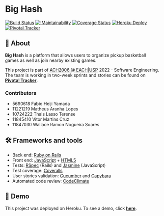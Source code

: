 # Big Hash

[![Build Status](https://github.com/fabioheiji/engenhariaSI/actions/workflows/ruby.yml/badge.svg)](https://github.com/fabioheiji/engenhariaSI/actions/)    [![!Maintainability](https://api.codeclimate.com/v1/badges/2fb60f1d746c705757e0/maintainability)](https://codeclimate.com/github/fabioheiji/engenhariaSI/)    [![Coverage Status](https://coveralls.io/repos/github/fabioheiji/engenhariaSI/badge.svg?branch=master)](https://coveralls.io/github/fabioheiji/engenhariaSI?branch=master)
[![Heroku Deploy](https://img.shields.io/badge/Heroku-430098?style=flat&logo=heroku&logoColor=white)](https://bighash.herokuapp.com/) [![Pivotal Tracker](https://img.shields.io/badge/pivotaltracker-517A9E?style=flat&logo=pivotaltracker&logoColor=white)](https://www.pivotaltracker.com/n/projects/2603038)

## :book: About
**Big Hash** is a platform that allows users to organize pickup basketball games as well as join nearby existing games.

This project is part of [ACH2006 @ EACH|USP](https://github.com/EngSoft-EACH-USP) 2022 - Software Engineering. The team is working in two-week sprints and stories can be found on **[Pivotal Tracker](https://www.pivotaltracker.com/n/projects/2603038)**.

### Contributors
- 5690618  Fábio Heiji Yamada
- 11221219 Matheus Aranha Lopes
- 10724222 Thais Lasso Terense
- 11845410 Vitor Martins Cruz
- 11847030 Wallace Ramon Nogueira Soares

## :hammer_and_wrench: Frameworks and tools
- Back end: [Ruby on Rails](https://rubyonrails.org/)
- Front end: [JavaScript](https://developer.mozilla.org/pt-BR/docs/Web/JavaScript) + [HTML5](https://developer.mozilla.org/pt-BR/docs/Web/HTML/HTML5)
- Tests: [RSpec](https://rspec.info/) (Rails) and [Jasmine](https://jasmine.github.io/) (JavaScript)
- Test coverage: [Coveralls](https://coveralls.io/)
- User stories validation: [Cucumber](https://cucumber.io/) and [Capybara](http://teamcapybara.github.io/capybara/)
- Automated code review: [CodeClimate](https://codeclimate.com/quality/)


## :rocket: Demo
This project was deployed on Heroku. To see a demo, click **[here](https://bighash.herokuapp.com/)**.